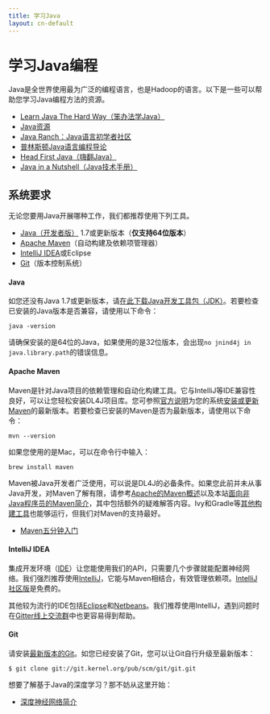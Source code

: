```yaml
---
title: 学习Java
layout: cn-default
---
```


# 学习Java编程

Java是全世界使用最为广泛的编程语言，也是Hadoop的语言。以下是一些可以帮助您学习Java编程方法的资源。

* [Learn Java The Hard Way（笨办法学Java）](https://learnjavathehardway.org/)
* [Java资源](http://wiht.link/java-resources)
* [Java Ranch：Java语言初学者社区](http://javaranch.com/)
* [普林斯顿Java语言编程导论](http://introcs.cs.princeton.edu/java/home/)
* [Head First Java（嗨翻Java）](http://www.amazon.com/gp/product/0596009208)
* [Java in a Nutshell（Java技术手册）](http://www.amazon.com/gp/product/1449370829)

## 系统要求

无论您要用Java开展哪种工作，我们都推荐使用下列工具。

* [Java（开发者版）](#Java) 1.7或更新版本（**仅支持64位版本**）
* [Apache Maven](#Maven)（自动构建及依赖项管理器）
* [IntelliJ IDEA](#IntelliJ)或Eclipse
* [Git](#Git)（版本控制系统）

#### <a name="Java">Java</a>

如您还没有Java 1.7或更新版本，请[在此下载Java开发工具包（JDK）](http://www.oracle.com/technetwork/java/javase/downloads/jdk8-downloads-2133151.html)。若要检查已安装的Java版本是否兼容，请使用以下命令：

``` shell
java -version
```

请确保安装的是64位的Java，如果使用的是32位版本，会出现`no jnind4j in java.library.path`的错误信息。

#### <a name="Maven">Apache Maven</a>

Maven是针对Java项目的依赖管理和自动化构建工具。它与IntelliJ等IDE兼容性良好，可以让您轻松安装DL4J项目库。您可参照[官方说明](https://maven.apache.org/install.html)为您的系统[安装或更新Maven](https://maven.apache.org/download.cgi)的最新版本。若要检查已安装的Maven是否为最新版本，请使用以下命令：

``` shell
mvn --version
```

如果您使用的是Mac，可以在命令行中输入：

``` shell
brew install maven
```

Maven被Java开发者广泛使用，可以说是DL4J的必备条件。如果您此前并未从事Java开发，对Maven了解有限，请参考[Apache的Maven概述](http://maven.apache.org/what-is-maven.html)以及本站[面向非Java程序员的Maven简介](http://deeplearning4j.org/maven.html)，其中包括额外的疑难解答内容。Ivy和Gradle等[其他构建工具](../buildtools)也能够运行，但我们对Maven的支持最好。

* [Maven五分钟入门](http://maven.apache.org/guides/getting-started/maven-in-five-minutes.html)

#### <a name="IntelliJ">IntelliJ IDEA</a>

集成开发环境（[IDE](http://encyclopedia.thefreedictionary.com/integrated+development+environment)）让您能使用我们的API，只需要几个步骤就能配置神经网络。我们强烈推荐使用[IntelliJ](https://www.jetbrains.com/idea/download/)，它能与Maven相结合，有效管理依赖项。[IntelliJ社区版](https://www.jetbrains.com/idea/download/)是免费的。 

其他较为流行的IDE包括[Eclipse](http://books.sonatype.com/m2eclipse-book/reference/creating-sect-importing-projects.html)和[Netbeans](http://wiki.netbeans.org/MavenBestPractices)。我们推荐使用IntelliJ，遇到问题时在[Gitter线上交流群](https://gitter.im/deeplearning4j/deeplearning4j)中也更容易得到帮助。

#### <a name="Git">Git</a>

请安装[最新版本的Git](https://git-scm.com/book/en/v2/Getting-Started-Installing-Git)。如您已经安装了Git，您可以让Git自行升级至最新版本：

``` shell
$ git clone git://git.kernel.org/pub/scm/git/git.git
```

想要了解基于Java的深度学习？那不妨从这里开始：

* [深度神经网络简介](./neuralnet-overview)
